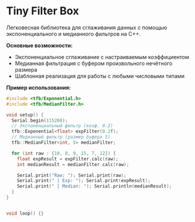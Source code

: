 ﻿# Tiny Filter Box

Легковесная библиотека для сглаживания данных с помощью экспоненциального и медианного фильтров на C++.

**Основные возможности:**

- Экспоненциальное сглаживание с настраиваемым коэффициентом
- Медианная фильтрация с буфером произвольного нечётного размера
- Шаблонная реализация для работы с любыми числовыми типами

**Пример использования:**

```cpp  
#include <tfb/Exponential.h>  
#include <tfb/MedianFilter.h>  

void setup() {  
  Serial.begin(115200);  
  // Экспоненциальный фильтр (коэф. 0.2)  
  tfb::Exponential<float> expFilter(0.2f);  
  // Медианный фильтр (размер буфера 5)  
  tfb::MedianFilter<int, 5> medianFilter;  

  for (int raw : {10, 8, 9, 15, 7, 12}) {  
    float expResult = expFilter.calc(raw);  
    int medianResult = medianFilter.calc(raw);  

    Serial.print("Raw: "); Serial.print(raw);  
    Serial.print(" | Exp: "); Serial.print(expResult);  
    Serial.print(" | Median: "); Serial.println(medianResult);  
  }  
}  


void loop() {}  

